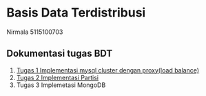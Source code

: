 # Basis Data Terdistribusi

Nirmala 
5115100703

## Dokumentasi tugas BDT
1. [Tugas 1 Implementasi mysql cluster dengan proxy(load balance)](https://github.com/Nirmala01/BDT/tree/master/tugas%20implementasi) 
2. [Tugas 2 Implementasi Partisi](https://github.com/Nirmala01/BDT/blob/master/Tugas%202%20Partisi/read.md)
3. Tugas 3 Implemetasi MongoDB 
